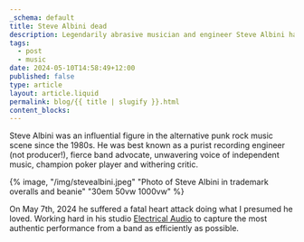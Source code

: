 ```yaml
---
_schema: default
title: Steve Albini dead
description: Legendarily abrasive musician and engineer Steve Albini has died.
tags:
  - post
  - music
date: 2024-05-10T14:58:49+12:00
published: false
type: article
layout: article.liquid
permalink: blog/{{ title | slugify }}.html
content_blocks:
---
```

Steve Albini was an influential figure in the alternative punk rock music scene since the 1980s. He was best known as a purist recording engineer (not producer!), fierce band advocate, unwavering voice of independent music, champion poker player and withering critic.

{% image, "/img/stevealbini.jpeg" "Photo of Steve Albini in trademark overalls and beanie" "30em 50vw 1000vw" %}

On May 7th, 2024 he suffered a fatal heart attack doing what I presumed he loved. Working hard in his studio <a href="https://www.electricalaudio.com/" title="Website for Electrical Audio" target="_blank" rel="noopener">Electrical Audio</a> to capture the most authentic performance from a band as efficiently as possible.